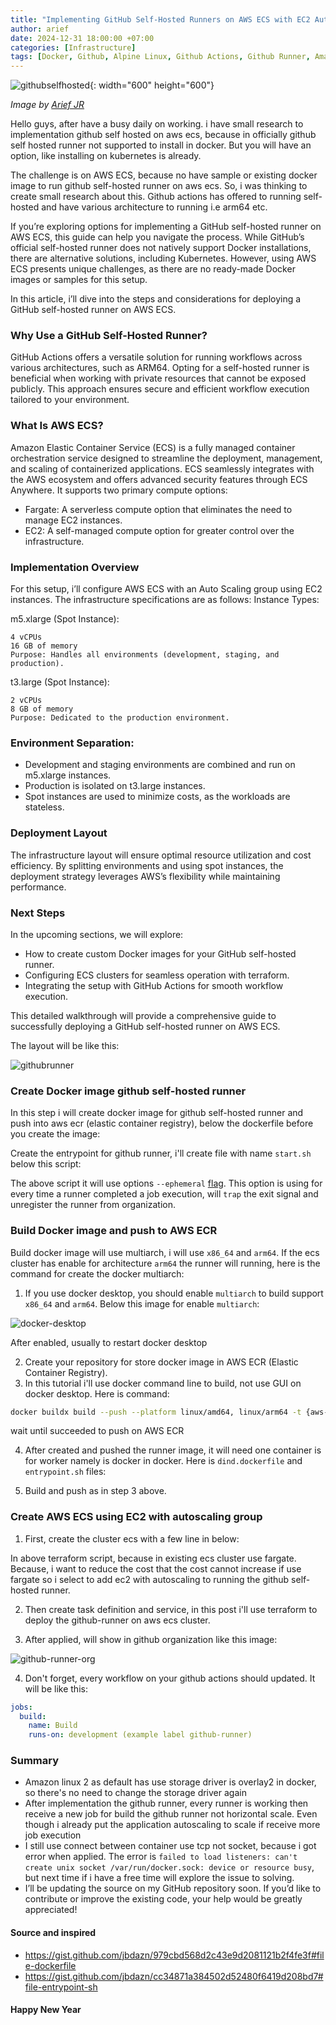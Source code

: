 ```yaml
---
title: "Implementing GitHub Self-Hosted Runners on AWS ECS with EC2 Auto Scaling Group"
author: arief
date: 2024-12-31 18:00:00 +07:00
categories: [Infrastructure]
tags: [Docker, Github, Alpine Linux, Github Actions, Github Runner, Amazon Linux 2, AWS, Autoscaling Group, AWS ECS, AWS EC2, Terraform, Docker in Docker (Dind), AWS ECR]
---
```


![githubselfhosted](/assets/images/implementing-github-self-hosted-runners.png){: width="600" height="600"}

_Image by [Arief JR](https://linkedin.com/in/arief-jr)_


Hello guys, after have a busy daily on working. i have small research to implementation github self hosted on aws ecs, because in officially github self hosted runner not supported to install in docker. But you will have an option, like installing on kubernetes is already.

The challenge is on AWS ECS, because no have sample or existing docker image to run github self-hosted runner on aws ecs. So, i was thinking to create small research about this. Github actions has offered to running self-hosted and have various architecture to running i.e arm64 etc.

If you’re exploring options for implementing a GitHub self-hosted runner on AWS ECS, this guide can help you navigate the process. While GitHub’s official self-hosted runner does not natively support Docker installations, there are alternative solutions, including Kubernetes. However, using AWS ECS presents unique challenges, as there are no ready-made Docker images or samples for this setup.

In this article, i’ll dive into the steps and considerations for deploying a GitHub self-hosted runner on AWS ECS.

### Why Use a GitHub Self-Hosted Runner?

GitHub Actions offers a versatile solution for running workflows across various architectures, such as ARM64. Opting for a self-hosted runner is beneficial when working with private resources that cannot be exposed publicly. This approach ensures secure and efficient workflow execution tailored to your environment.

### What Is AWS ECS?

Amazon Elastic Container Service (ECS) is a fully managed container orchestration service designed to streamline the deployment, management, and scaling of containerized applications. ECS seamlessly integrates with the AWS ecosystem and offers advanced security features through ECS Anywhere. It supports two primary compute options:

- Fargate: A serverless compute option that eliminates the need to manage EC2 instances.
- EC2: A self-managed compute option for greater control over the infrastructure.

### Implementation Overview

For this setup, i’ll configure AWS ECS with an Auto Scaling group using EC2 instances. The infrastructure specifications are as follows:
Instance Types:

m5.xlarge (Spot Instance):
```plaintext
4 vCPUs
16 GB of memory
Purpose: Handles all environments (development, staging, and production).
```

t3.large (Spot Instance):
```plaintext
2 vCPUs
8 GB of memory
Purpose: Dedicated to the production environment.
```

### Environment Separation:

- Development and staging environments are combined and run on m5.xlarge instances.
- Production is isolated on t3.large instances.
- Spot instances are used to minimize costs, as the workloads are stateless.

### Deployment Layout

The infrastructure layout will ensure optimal resource utilization and cost efficiency. By splitting environments and using spot instances, the deployment strategy leverages AWS’s flexibility while maintaining performance.

### Next Steps

In the upcoming sections, we will explore:
- How to create custom Docker images for your GitHub self-hosted runner.
- Configuring ECS clusters for seamless operation with terraform.
- Integrating the setup with GitHub Actions for smooth workflow execution.

This detailed walkthrough will provide a comprehensive guide to successfully deploying a GitHub self-hosted runner on AWS ECS.

The layout will be like this:

![githubrunner](/assets/images/github-runner-self-hosted-aws-ecs.png)


### Create Docker image github self-hosted runner

In this step i will create docker image for github self-hosted runner and push into aws ecr (elastic container registry), below the dockerfile before you create the image:

<script src="https://gist.github.com/4IP/886f03521eec1c94da051544ed5e7374.js"></script>

Create the entrypoint for github runner, i'll create file with name `start.sh` below this script:

<script src="https://gist.github.com/4IP/04271f33e7383ba5a3a72c9147197611.js"></script>

The above script it will use options `--ephemeral` [flag](https://docs.github.com/en/actions/hosting-your-own-runners/managing-self-hosted-runners/autoscaling-with-self-hosted-runners#using-ephemeral-runners-for-autoscaling). This option is using for every time a runner completed a job execution, will `trap` the exit signal and unregister the runner from organization.

### Build Docker image and push to AWS ECR

Build docker image will use multiarch, i will use `x86_64` and `arm64`. If the ecs cluster has enable for architecture `arm64` the runner will running, here is the command for create the docker multiarch:

1. If you use docker desktop, you should enable `multiarch` to build support `x86_64` and `arm64`. Below this image for enable `multiarch`:

![docker-desktop](/assets/images/docker-desktop.png)

  After enabled, usually to restart docker desktop

2. Create your repository for store docker image in AWS ECR (Elastic Container Registry).
3. In this tutorial i'll use docker command line to build, not use GUI on docker desktop. Here is command:

  ```bash
  docker buildx build --push --platform linux/amd64, linux/arm64 -t {aws-ecr-address}/{repository}:{tags} .
  ```

  wait until succeeded to push on AWS ECR

4. After created and pushed the runner image, it will need one container is for worker namely is docker in docker. Here is `dind.dockerfile` and `entrypoint.sh` files:

<script src="https://gist.github.com/4IP/d11c12d821027e9662f90071edb8550a.js"></script>

5. Build and push as in step 3 above.

### Create AWS ECS using EC2 with autoscaling group

1. First, create the cluster ecs with a few line in below:

<script src="https://gist.github.com/4IP/858d6eff279b35b5e7f4532ae3c25bbc.js"></script>

  In above terraform script, because in existing ecs cluster use fargate. Because, i want to reduce the cost that the cost cannot increase if use fargate so i select to add ec2 with autoscaling to running the github self-hosted runner.

2. Then create task definition and service, in this post i'll use terraform to deploy the github-runner on aws ecs cluster.

<script src="https://gist.github.com/4IP/781163bb8a632ef194690d776f808757.js"></script>

3. After applied, will show in github organization like this image:

![github-runner-org](/assets/images/github-runner-org.png)

4. Don't forget, every workflow on your github actions should updated. It will be like this:

```yaml
jobs:
  build:
    name: Build
    runs-on: development (example label github-runner)
```

### Summary

- Amazon linux 2 as default has use storage driver is overlay2 in docker, so there's no need to change the storage driver again
- After implementation the github runner, every runner is working then receive a new job for build the github runner not horizontal scale. Even though i already put the application autoscaling to scale if receive more job execution
- I still use connect between container use tcp not socket, because i got error when applied. The error is `failed to load listeners: can't create unix socket /var/run/docker.sock: device or resource busy`, but next time if i have a free time will explore the issue to solving.
- I’ll be updating the source on my GitHub repository soon. If you’d like to contribute or improve the existing code, your help would be greatly appreciated!


#### Source and inspired

- https://gist.github.com/jbdazn/979cbd568d2c43e9d2081121b2f4fe3f#file-dockerfile
- https://gist.github.com/jbdazn/cc34871a384502d52480f6419d208bd7#file-entrypoint-sh


#### Happy New Year